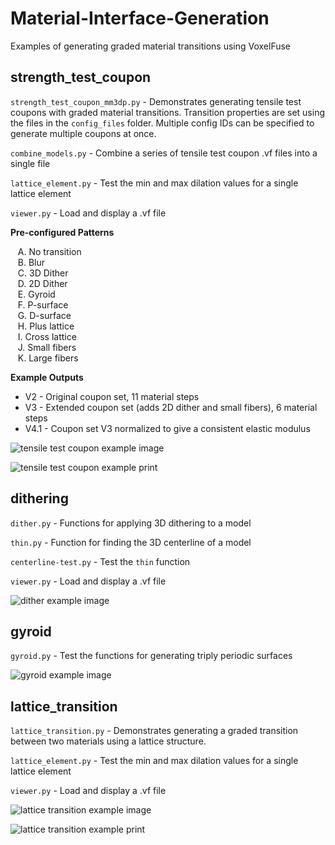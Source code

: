 # Material-Interface-Generation
Examples of generating graded material transitions using VoxelFuse

## strength_test_coupon

`strength_test_coupon_mm3dp.py` - Demonstrates generating tensile test coupons with graded material transitions. Transition properties are set using the files in the `config_files` folder. Multiple config IDs can be specified to generate multiple coupons at once.

`combine_models.py` - Combine a series of tensile test coupon .vf files into a single file

`lattice_element.py` - Test the min and max dilation values for a single lattice element

`viewer.py` - Load and display a .vf file

__Pre-configured Patterns__

&nbsp;&nbsp; A. No transition <br>
&nbsp;&nbsp; B. Blur <br>
&nbsp;&nbsp; C. 3D Dither <br>
&nbsp;&nbsp; D. 2D Dither <br>
&nbsp;&nbsp; E. Gyroid <br>
&nbsp;&nbsp; F. P-surface <br>
&nbsp;&nbsp; G. D-surface <br>
&nbsp;&nbsp; H. Plus lattice <br>
&nbsp;&nbsp; I. Cross lattice <br>
&nbsp;&nbsp; J. Small fibers <br>
&nbsp;&nbsp; K. Large fibers

__Example Outputs__

- V2 - Original coupon set, 11 material steps
- V3 - Extended coupon set (adds 2D dither and small fibers), 6 material steps
- V4.1 - Coupon set V3 normalized to give a consistent elastic modulus

![tensile test coupon example image](../master/strength_test_coupon/stl_files_v2_combined/assembled_components.png?raw=true)

![tensile test coupon example print](../master/strength_test_coupon/all-samples-1.jpg?raw=true)

## dithering
`dither.py` - Functions for applying 3D dithering to a model

`thin.py` - Function for finding the 3D centerline of a model

`centerline-test.py` - Test the `thin` function

`viewer.py` - Load and display a .vf file

![dither example image](../master/dithering/dither-example.png?raw=true)

## gyroid
`gyroid.py` - Test the functions for generating triply periodic surfaces

![gyroid example image](../master/gyroid/gyroid-element-1.png?raw=true)

## lattice_transition
`lattice_transition.py` - Demonstrates generating a graded transition between two materials using a lattice structure.

`lattice_element.py` - Test the min and max dilation values for a single lattice element

`viewer.py` - Load and display a .vf file

![lattice transition example image](../master/lattice_transition/images/lattice-transition-2.png?raw=true)

![lattice transition example print](../master/lattice_transition/images/lattice-transition-2-printed.jpg?raw=true)
